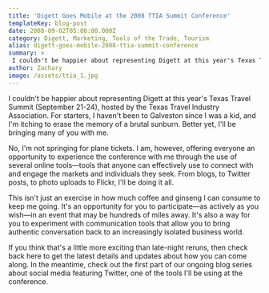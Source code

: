 ```yaml
---
title: 'Digett Goes Mobile at the 2008 TTIA Summit Conference'
templateKey: blog-post
date: 2008-09-02T05:00:00.000Z
category: Digett, Marketing, Tools of the Trade, Tourism
alias: digett-goes-mobile-2008-ttia-summit-conference
summary: > 
 I couldn't be happier about representing Digett at this year's Texas Travel Summit (September 21-24), hosted by the Texas Travel Industry Association. For starters, I haven't been to Galveston since I was a kid, and I'm itching to erase the memory of a brutal sunburn. Better yet, I'll be bringing many of you with me.
author: Zachary
image: /assets/ttia_1.jpg
---
```


I couldn't be happier about representing Digett at this year's Texas Travel Summit (September 21-24), hosted by the Texas Travel Industry Association. For starters, I haven't been to Galveston since I was a kid, and I'm itching to erase the memory of a brutal sunburn. Better yet, I'll be bringing many of you with me.

No, I'm not springing for plane tickets. I am, however, offering everyone an opportunity to experience the conference with me through the use of several online tools—tools that anyone can effectively use to connect with and engage the markets and individuals they seek. From blogs, to Twitter posts, to photo uploads to Flickr, I'll be doing it all.

This isn't just an exercise in how much coffee and ginseng I can consume to keep me going. It's an opportunity for you to participate—as actively as you wish—in an event that may be hundreds of miles away. It's also a way for you to experiment with communication tools that allow you to bring authentic conversation back to an increasingly isolated business world.

If you think that's a little more exciting than late-night reruns, then check back here to get the latest details and updates about how you can come along. In the meantime, check out the first part of our ongoing blog series about social media featuring Twitter, one of the tools I'll be using at the conference.